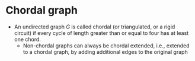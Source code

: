 
# Chordal graph
- An undirected graph $G$ is called chordal (or triangulated, or a rigid circuit) if every cycle of length greater than or equal to four has at least one chord.
  - Non-chordal graphs can always be chordal extended, i.e., extended to a chordal graph, by adding additional edges to the original graph